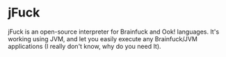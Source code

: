 # jFuck
jFuck is an open-source interpreter for Brainfuck and Ook! languages. It's working using JVM, and let you easily execute any Brainfuck/JVM applications (I really don't know, why do you need It).
